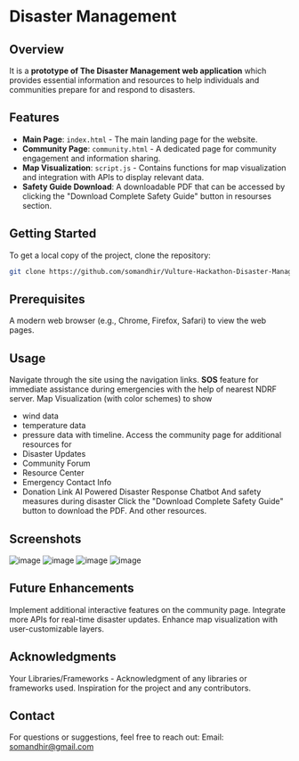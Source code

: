 # Disaster Management

## Overview
It is a **prototype of The Disaster Management web application** which provides essential information and resources to help individuals and communities prepare for and respond to disasters.

## Features
- **Main Page**: `index.html` - The main landing page for the website.
- **Community Page**: `community.html` - A dedicated page for community engagement and information sharing.
- **Map Visualization**: `script.js` - Contains functions for map visualization and integration with APIs to display relevant data.
- **Safety Guide Download**: A downloadable PDF that can be accessed by clicking the "Download Complete Safety Guide" button in resourses section.


## Getting Started
To get a local copy of the project, clone the repository:

```bash
git clone https://github.com/somandhir/Vulture-Hackathon-Disaster-Management-Project.git
```
## Prerequisites
A modern web browser (e.g., Chrome, Firefox, Safari) to view the web pages.

## Usage
Navigate through the site using the navigation links.
**SOS** feature for immediate assistance during emergencies with the help of nearest NDRF server.
Map Visualization (with color schemes) to show 
- wind data
- temperature data
- pressure data
with timeline.
Access the community page for additional resources for
- Disaster Updates
- Community Forum
- Resource Center
- Emergency Contact Info
- Donation Link
AI Powered Disaster Response Chatbot
And safety measures during disaster
Click the "Download Complete Safety Guide" button to download the PDF.
And other resources.
## Screenshots
![image](https://github.com/user-attachments/assets/89c13f75-c03a-446d-b09d-630fbc3d3877)
![image](https://github.com/user-attachments/assets/ebd14ed5-e1dd-42f0-a735-46eb2dbc5738)
![image](https://github.com/user-attachments/assets/9ea23ec4-77ad-4148-82aa-ab2f79ab7e65)
![image](https://github.com/user-attachments/assets/59123cd8-2d0b-46d9-8716-4f58c7588c14)

## Future Enhancements
Implement additional interactive features on the community page.
Integrate more APIs for real-time disaster updates.
Enhance map visualization with user-customizable layers.

## Acknowledgments
Your Libraries/Frameworks - Acknowledgment of any libraries or frameworks used.
Inspiration for the project and any contributors.

## Contact
For questions or suggestions, feel free to reach out:
Email: somandhir@gmail.com


